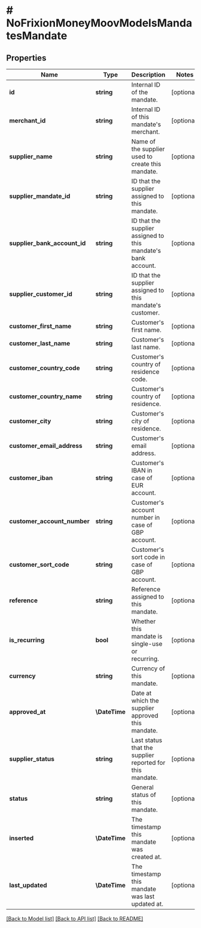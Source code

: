# # NoFrixionMoneyMoovModelsMandatesMandate

## Properties

Name | Type | Description | Notes
------------ | ------------- | ------------- | -------------
**id** | **string** | Internal ID of the mandate. | [optional]
**merchant_id** | **string** | Internal ID of this mandate&#39;s merchant. | [optional]
**supplier_name** | **string** | Name of the supplier used to create this mandate. | [optional]
**supplier_mandate_id** | **string** | ID that the supplier assigned to this mandate. | [optional]
**supplier_bank_account_id** | **string** | ID that the supplier assigned to this mandate&#39;s  bank account. | [optional]
**supplier_customer_id** | **string** | ID that the supplier assigned to this mandate&#39;s  customer. | [optional]
**customer_first_name** | **string** | Customer&#39;s first name. | [optional]
**customer_last_name** | **string** | Customer&#39;s last name. | [optional]
**customer_country_code** | **string** | Customer&#39;s country of residence code. | [optional]
**customer_country_name** | **string** | Customer&#39;s country of residence. | [optional]
**customer_city** | **string** | Customer&#39;s city of residence. | [optional]
**customer_email_address** | **string** | Customer&#39;s email address. | [optional]
**customer_iban** | **string** | Customer&#39;s IBAN in case of EUR account. | [optional]
**customer_account_number** | **string** | Customer&#39;s account number in case of GBP account. | [optional]
**customer_sort_code** | **string** | Customer&#39;s sort code in case of GBP account. | [optional]
**reference** | **string** | Reference assigned to this mandate. | [optional]
**is_recurring** | **bool** | Whether this mandate is single-use or recurring. | [optional]
**currency** | **string** | Currency of this mandate. | [optional]
**approved_at** | **\DateTime** | Date at which the supplier approved this mandate. | [optional]
**supplier_status** | **string** | Last status that the supplier reported for this mandate. | [optional]
**status** | **string** | General status of this mandate. | [optional]
**inserted** | **\DateTime** | The timestamp this mandate was created at. | [optional]
**last_updated** | **\DateTime** | The timestamp this mandate was last updated at. | [optional]

[[Back to Model list]](../../README.md#models) [[Back to API list]](../../README.md#endpoints) [[Back to README]](../../README.md)
